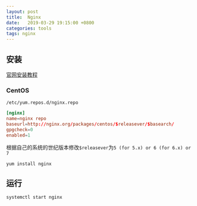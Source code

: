 ```yaml
---
layout: post
title:  Nginx
date:   2019-03-29 19:15:00 +0800
categories: tools
tags: nginx
---
```


## 安装

[官网安装教程](https://www.nginx.com/resources/wiki/start/topics/tutorials/install/)

### CentOS

`/etc/yum.repos.d/nginx.repo`

```conf
[nginx]
name=nginx repo
baseurl=http://nginx.org/packages/centos/$releasever/$basearch/
gpgcheck=0
enabled=1
```

根据自己的系统的世纪版本修改`$releasever`为`5 (for 5.x) or 6 (for 6.x) or 7`

```shell
yum install nginx
```

## 运行

```shell
systemctl start nginx
```

